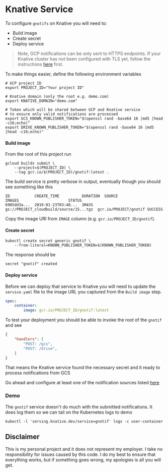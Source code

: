 # Knative Service

To configure `gnotifs` on Knative you will need to:

* Build image
* Create secret
* Deploy service

> Note, GCP notifications can be only sent to HTTPS endpoints. If your Knative cluster has not been configured with TLS yet, follow the instructions [here](https://github.com/knative/docs/blob/master/serving/using-an-ssl-cert.md) first.

To make things easier, define the following environment variables

```shell
# GCP project ID
export PROJECT_ID="Your project ID"

# Knative domain (only the root e.g. demo.com)
export KNATIVE_DOMAIN="demo.com"

# Token which will be shared between GCP and Knative service
# to ensure only valid notifications are processed
export GCS_KNOWN_PUBLISHER_TOKEN="$(openssl rand -base64 16 |md5 |head -c16;echo)"
export DRIVE_KNOWN_PUBLISHER_TOKEN="$(openssl rand -base64 16 |md5 |head -c16;echo)"

```


#### Build image

From the root of this project run

```shell
gcloud builds submit \
    --project=$(PROJECT_ID) \
    --tag gcr.io/$(PROJECT_ID)/gnotif:latest .
```

The build service is pretty verbose in output, eventually though you should see something like this

```shell
ID           CREATE_TIME          DURATION  SOURCE                                   IMAGES                      STATUS
6905dd3a...  2019-01-23T03:48...  1M43S     gs://PROJECT_cloudbuild/source/15...tgz  gcr.io/PROJECT/gnotif SUCCESS
```

Copy the image URI from `IMAGE` column (e.g. `gcr.io/PROJECT_ID/gnotif`).

#### Create secret

```shell
kubectl create secret generic gnotif \
	--from-literal=KNOWN_PUBLISHER_TOKEN=$(KNOWN_PUBLISHER_TOKEN)
```

The response should be

```shell
secret "gnotif" created
```

#### Deploy service

Before we can deploy that service to Knative you will need to update the `service.yaml` file to the image URL you captured from the `Build image` step.

```yaml
spec:
    container:
        image: gcr.io/PROJECT_ID/gnotif:latest
```

To test your deployment you should be able to invoke the root of the `gnotif` and see

```json
{
    "handlers": [
        "POST: /gcs",
        "POST: /drive",
    ]
}
```

That means the Knative service found the necessary secret and it ready to process notifications from GCS

Go ahead and configure at least one of the notification sources listed [here](https://github.com/mchmarny/gnotifs)

### Demo

The `gnotif` service doesn't do much with the submitted notifications. It does log them so we can tail on the Kubernetes logs to demo

```shell
kubectl -l 'serving.knative.dev/service=gnotif' logs -c user-container
```


## Disclaimer

This is my personal project and it does not represent my employer. I take no responsibility for issues caused by this code. I do my best to ensure that everything works, but if something goes wrong, my apologies is all you will get.


